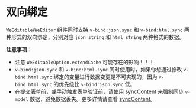 # 双向绑定

`WeEditable`/`WeEditor` 组件同时支持 `v-bind:json.sync` 和 `v-bind:html.sync` 两种形式的双向绑定，分别对应 `json string` 和 `html string` 两种格式的数据。

**注意事项：**

- 注意 `WeEditableOption.extendCache` 可能存在的影响！！！
- `v-bind:json.sync` 和 `v-bind:html.sync` 同时使用时，如果你想通过修改 `v-bind:html.sync` 绑定的变量进行数据变更是不可实现的，因为 `v-bind:html.sync` 的优先级比 `v-bind:json.sync` 低。
- 在提交表单前，或手动触发表单验证前，请使用 [syncContent](./use-wang-editor.md#synccontent) 来强制同步 `v-model` 数据，避免数据丢失。更多详情请查看 [syncContent](./use-wang-editor.md#synccontent)。
